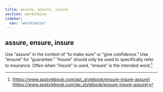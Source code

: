 ```yaml
---
title: assure, ensure, insure
section: wordchoice
sidebar:
  nav: "wordchoice"
---
```

## assure, ensure, insure

Use “assure” in the context of “to make sure” or “give confidence.” Use “ensure” for “guarantee.” “Insure” should only be used to specifically refer to insurance. Often when “insure” is used, “ensure” is the intended word.[^33]

[^33]: [https://www.apstylebook.com/ap\_stylebook/ensure-insure-assure](https://www.apstylebook.com/ap_stylebook/ensure-insure-assure)
